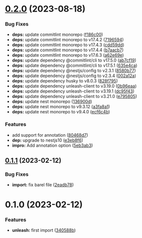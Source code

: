 

# [0.2.0](https://github.com/bamada/nestjs-unleash-sdk/compare/0.1.1...0.2.0) (2023-08-18)


### Bug Fixes

* **deps:** update commitlint monorepo ([f186c00](https://github.com/bamada/nestjs-unleash-sdk/commit/f186c00f05e83601a09d7e8faf886051c87ae346))
* **deps:** update commitlint monorepo to v17.4.2 ([7196594](https://github.com/bamada/nestjs-unleash-sdk/commit/7196594b518bfe99d7e3d0eeb6caf008a856a7c4))
* **deps:** update commitlint monorepo to v17.4.3 ([cdd59dd](https://github.com/bamada/nestjs-unleash-sdk/commit/cdd59dd9f7fea2c8e611fd090d514a86c8189eb5))
* **deps:** update commitlint monorepo to v17.4.4 ([b7aacb7](https://github.com/bamada/nestjs-unleash-sdk/commit/b7aacb783ba9d4b065e172da2beb11e7e8d96ba9))
* **deps:** update commitlint monorepo to v17.6.3 ([a62e69e](https://github.com/bamada/nestjs-unleash-sdk/commit/a62e69e3647862e2a3e2b1197d6afeaada40da4d))
* **deps:** update dependency @commitlint/cli to v17.5.0 ([ab7cf19](https://github.com/bamada/nestjs-unleash-sdk/commit/ab7cf19c4fa15babd01a1cd15dd403e239d596c9))
* **deps:** update dependency @commitlint/cli to v17.5.1 ([635e4ca](https://github.com/bamada/nestjs-unleash-sdk/commit/635e4ca9d820f6e628efc3593bb5aba948063827))
* **deps:** update dependency @nestjs/config to v2.3.1 ([8580b77](https://github.com/bamada/nestjs-unleash-sdk/commit/8580b77e6bf1e06b1fe1e8056b9dcfae0c59d99a))
* **deps:** update dependency @nestjs/config to v2.3.4 ([002a12a](https://github.com/bamada/nestjs-unleash-sdk/commit/002a12acd9412cf97b82fac8314914783dd1590c))
* **deps:** update dependency husky to v8.0.3 ([828f795](https://github.com/bamada/nestjs-unleash-sdk/commit/828f7959e9ae9b0809f2ad218fe46cd43dc6756d))
* **deps:** update dependency unleash-client to v3.19.0 ([0b96eaa](https://github.com/bamada/nestjs-unleash-sdk/commit/0b96eaad84fe0e9cd2896320da4dbbbf21a9e4c8))
* **deps:** update dependency unleash-client to v3.19.1 ([dc95f43](https://github.com/bamada/nestjs-unleash-sdk/commit/dc95f4395b008949d56264b19e6906a887673d22))
* **deps:** update dependency unleash-client to v3.21.0 ([e795805](https://github.com/bamada/nestjs-unleash-sdk/commit/e79580576e77b2622e6f5a66db1f0d28e15816e0))
* **deps:** update nest monorepo ([136900d](https://github.com/bamada/nestjs-unleash-sdk/commit/136900dfd9ceb736df530dedf45e1e869fc79b5e))
* **deps:** update nest monorepo to v9.3.12 ([a3fa8a1](https://github.com/bamada/nestjs-unleash-sdk/commit/a3fa8a115bc6ac91137837c8dc24e9b9cee9a813))
* **deps:** update nest monorepo to v9.4.0 ([ecf6c4b](https://github.com/bamada/nestjs-unleash-sdk/commit/ecf6c4bfc98116ad3a5bc8332cededed2ded205d))


### Features

* add support for annotation ([80468d7](https://github.com/bamada/nestjs-unleash-sdk/commit/80468d7b47107ee922a6704ddc540a0f635b53ec))
* **dep:** upgrade to nestjs10 ([e3eb8f6](https://github.com/bamada/nestjs-unleash-sdk/commit/e3eb8f6e386d4d10f70ac86cf9deeb0f263f5818))
* **impro:** Add annotation option ([5eb3ab3](https://github.com/bamada/nestjs-unleash-sdk/commit/5eb3ab33ca5624f4e8752fe8e5abeb0b66d9320d))

## [0.1.1](https://github.com/bamada/nestjs-unleash-sdk/compare/0.1.0...0.1.1) (2023-02-12)


### Bug Fixes

* **import:** fix barel file ([2eadb78](https://github.com/bamada/nestjs-unleash-sdk/commit/2eadb7898aa40249112d202d11482ebf465d96c2))

# 0.1.0 (2023-02-12)


### Features

* **unleash:** first import ([340588b](https://github.com/bamada/nestjs-unleash-sdk/commit/340588bcfce92af3a043580a3193d0af4ea01604))